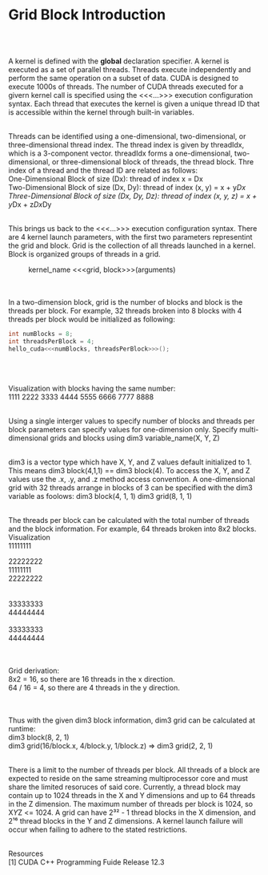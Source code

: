 # Grid Block Introduction
<br /><br />

A kernel is defined with the __global__ declaration specifier.  A kernel is executed as a set of parallel threads.  Threads execute independently and perform the same operation on a subset of data.  CUDA is designed to execute 1000s of threads.  The number of CUDA threads executed for a givern kernel call is specified using the <<<...>>> execution configuration syntax.  Each thread that executes the kernel is given a unique thread ID that is accessible within the kernel through built-in variables.
<br /><br />

Threads can be identified using a one-dimensional, two-dimensional, or three-dimensional thread index.  The thread index is given by threadIdx, which is a 3-component vector.  threadIdx forms a one-dimensional, two-dimensional, or three-dimensional block of threads, the thread block.  Thre index of a thread and the thread ID are related as follows: <br />
One-Dimensional Block of size (Dx):  thread of index x = Dx <br />
Two-Dimensional Block of size (Dx, Dy):  thread of index (x, y) = x + y*Dx <br />
Three-Dimensional Block of size (Dx, Dy, Dz):  thread of index (x, y, z) = x + y*Dx + z*Dx*Dy
<br /><br />

This brings us back to the <<<...>>> execution configuration syntax.  There are 4 kernel launch parameters, with the first two parameters representint the grid and block.  Grid is the collection of all threads launched in a kernel.  Block is organized groups of threads in a grid. <br />
	<dd> kernel_name <<<grid, block>>>(arguments) </dd>
<br /><br />

In a two-dimension block, grid is the number of blocks and block is the threads per block.  For example, 32 threads broken into 8 blocks with 4 threads per block would be initialized as following: <br />
```C++
int numBlocks = 8;
int threadsPerBlock = 4;
hello_cuda<<<numBlocks, threadsPerBlock>>>();
```
<br /><br />

Visualization with blocks having the same number: <br />
1111   2222   3333  4444  5555  6666  7777  8888
<br /><br />

Using a single interger values to specify number of blocks and threads per block parameters can specify values for one-dimension only.  Specify multi-dimensional grids and blocks using
	dim3 variable_name(X, Y, Z)
<br /><br />

dim3 is a vector type which have X, Y, and Z values default initialized to 1.  This means dim3 block(4,1,1) == dim3 block(4).  To access the X, Y, and Z values use the .x, .y, and .z method access convention.  A one-dimensional grid with 32 threads arrange in blocks of 3 can be specified with the dim3 variable as foolows:
    dim3 block(4, 1, 1)
    dim3 grid(8, 1, 1)
<br /><br />

The threads per block can be calculated with the total number of threads and the block information.  For example, 64 threads broken into 8x2 blocks. <br />
Visualization <br />
11111111    <div>22222222</div> 
11111111    <div>22222222</div> 
<br /><br />
33333333    <div>44444444</div> <br />
33333333    <div>44444444</div> 
<br /><br />

Grid derivation: <br />
8x2 = 16, so there are 16 threads in the x direction. <br />
64 / 16 = 4, so there are 4 threads in the y direction. <br />
<br /><br />

Thus with the given dim3 block information, dim3 grid can be calculated at runtime: <br />
dim3 block(8, 2, 1) <br />
dim3 grid(16/block.x, 4/block.y, 1/block.z)  =>  dim3 grid(2, 2, 1)
<br /><br />

There is a limit to the number of threads per block.  All threads of a block are expected to reside on the same streaming multiprocessor core and must share the limited resoruces of said core.  Currently, a thread block may contain up to 1024 threads in the X and Y dimensions and up to 64 threads in the Z dimension.  The maximum number of threads per block is 1024, so X*Y*Z <= 1024.  A grid can have 2³² - 1 thread blocks in the X dimension, and 2¹⁶ thread blocks in the Y and Z dimensions.  A kernel launch failure will occur when failing to adhere to the stated restrictions.
<br /><br />

Resources <br />
[1]  CUDA C++ Programming Fuide Release 12.3
